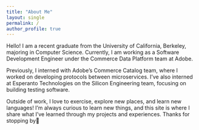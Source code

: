 ```yaml
---
title: "About Me"
layout: single
permalink: /
author_profile: true
---
```


Hello! I am a recent graduate from the University of California, Berkeley, majoring in Computer Science. Currently, I am working as a Software Development Engineer under the Commerce Data Platform team at Adobe.

Previously, I interned with Adobe’s Commerce Catalog team, where I worked on developing protocols between microservices. I’ve also interned at Esperanto Technologies on the Silicon Engineering team, focusing on building testing software.

Outside of work, I love to exercise, explore new places, and learn new languages! I’m always curious to learn new things, and this site is where I share what I’ve learned through my projects and experiences. Thanks for stopping by👋
